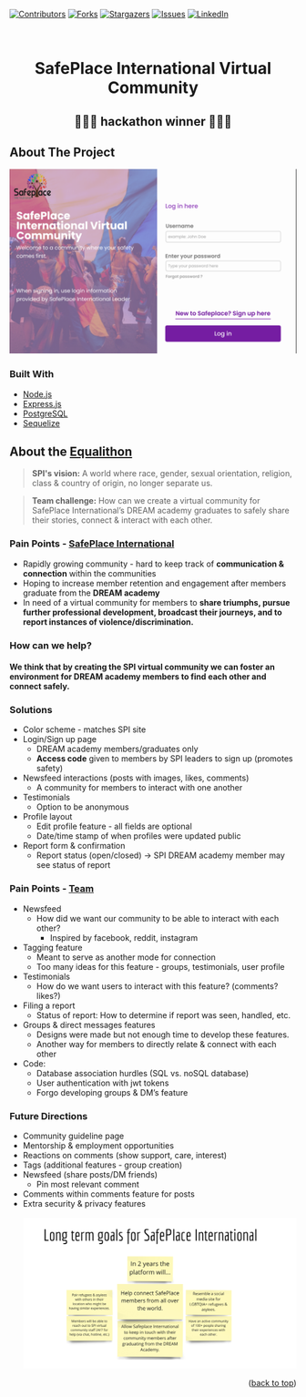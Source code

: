 <div id="top"></div>

<!-- PROJECT SHIELDS -->

[![Contributors][contributors-shield]][contributors-url]
[![Forks][forks-shield]][forks-url]
[![Stargazers][stars-shield]][stars-url]
[![Issues][issues-shield]][issues-url]
[![LinkedIn][linkedin-shield]][linkedin-url]

<!-- PROJECT LOGO -->
<br />
<div align="center">
  <!-- <a href="https://github.com/e-papanicolas/safe-space-api">
    <img src="" alt="Logo" width="80" height="80">
  </a> -->

<h1 align="center">SafePlace International Virtual Community</h1>
<h2>🥇🏳️‍🌈 hackathon winner 🏳️‍🌈🥇</h2>
</div>

<!-- ABOUT THE PROJECT -->

## About The Project

![SafePlace International][product-screenshot]

### Built With

- [Node.js](https://nodejs.org/)
- [Express.js](https://expressjs.com/)
- [PostgreSQL](https://www.postgresql.org/)
- [Sequelize](https://sequelize.org/)

<!-- GETTING STARTED -->

## About the [Equalithon](https://www.equalithon.io/equalithon-list/event-five-tra87-2y2s9-tnyam-npsnf-gr4aa-em8dr-gtpg2-zha6k-asw7e-hzs9d-6r9fp-g6m25-b3l4f-934l2-e9nj6-wfkpw-nx3c8-9nkmb)

> **SPI's vision:** A world where race, gender, sexual orientation, religion, class & country of origin, no longer separate us.

> **Team challenge:** How can we create a virtual community for SafePlace International’s DREAM academy graduates to safely share their stories, connect & interact with each other.

### Pain Points - [SafePlace International](https://www.safeplaceinternational.org/)

- Rapidly growing community - hard to keep track of **communication & connection** within the communities
- Hoping to increase member retention and engagement after members graduate from the **DREAM academy**
- In need of a virtual community for members to **share triumphs, pursue further professional development, broadcast their journeys, and to report instances of violence/discrimination.**

### How can we help?

#### We think that by creating the SPI virtual community we can foster an environment for DREAM academy members to find each other and connect safely.

### Solutions

- Color scheme - matches SPI site
- Login/Sign up page
  - DREAM academy members/graduates only
  - **Access code** given to members by SPI leaders to sign up (promotes safety)
- Newsfeed interactions (posts with images, likes, comments)
  - A community for members to interact with one another
- Testimonials
  - Option to be anonymous
- Profile layout
  - Edit profile feature - all fields are optional
  - Date/time stamp of when profiles were updated public
- Report form & confirmation
  - Report status (open/closed) → SPI DREAM academy member may see status of report

### Pain Points - [Team](<https://www.linkedin.com/in/elenipapanicolas/overlay/urn:li:fsd_profileProject:(ACoAABSqiLABn-PDAsO4qRd0yATIVhZ2GsIQxNc,996935969)/creators/>)

- Newsfeed
  - How did we want our community to be able to interact with each other?
    - Inspired by facebook, reddit, instagram
- Tagging feature
  - Meant to serve as another mode for connection
  - Too many ideas for this feature - groups, testimonials, user profile
- Testimonials
  - How do we want users to interact with this feature? (comments? likes?)
- Filing a report
  - Status of report: How to determine if report was seen, handled, etc.
- Groups & direct messages features
  - Designs were made but not enough time to develop these features.
  - Another way for members to directly relate & connect with each other
- Code:
  - Database association hurdles (SQL vs. noSQL database)
  - User authentication with jwt tokens
  - Forgo developing groups & DM’s feature

### Future Directions

- Community guideline page
- Mentorship & employment opportunities
- Reactions on comments (show support, care, interest)
- Tags (additional features - group creation)
- Newsfeed (share posts/DM friends)
  - Pin most relevant comment
- Comments within comments feature for posts
- Extra security & privacy features
  <br />
  <br />
  ![SafePlace International][longterm-screenshot]

<p align="right">(<a href="#top">back to top</a>)</p>

<!-- MARKDOWN LINKS & IMAGES -->
<!-- https://www.markdownguide.org/basic-syntax/#reference-style-links -->

[contributors-shield]: https://img.shields.io/github/contributors/e-papanicolas/safe-space-api.svg?style=for-the-badge
[contributors-url]: https://github.com/e-papanicolas/safe-space-api/graphs/contributors
[forks-shield]: https://img.shields.io/github/forks/e-papanicolas/safe-space-api.svg?style=for-the-badge
[forks-url]: https://github.com/e-papanicolas/safe-space-api/network/members
[stars-shield]: https://img.shields.io/github/stars/e-papanicolas/safe-space-api.svg?style=for-the-badge
[stars-url]: https://github.com/e-papanicolas/safe-space-api/stargazers
[issues-shield]: https://img.shields.io/github/issues/e-papanicolas/safe-space-api.svg?style=for-the-badge
[issues-url]: https://github.com/e-papanicolas/safe-space-api/issues
[license-shield]: https://img.shields.io/github/license/e-papanicolas/safe-space-api.svg?style=for-the-badge
[license-url]: https://github.com/e-papanicolas/safe-space-api/blob/master/LICENSE.txt
[linkedin-shield]: https://img.shields.io/badge/-LinkedIn-black.svg?style=for-the-badge&logo=linkedin&colorB=555
[linkedin-url]: https://www.linkedin.com/in/elenipapanicolas/
[product-screenshot]: ./public/images/safeplaceinternational.png
[longterm-screenshot]: ./public/images/futuregoals.png

